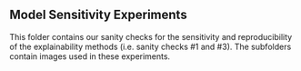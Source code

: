 ## Model Sensitivity Experiments

This folder contains our sanity checks for the sensitivity and reproducibility of the explainability methods (i.e. sanity checks #1 and #3). The subfolders contain images used in these experiments.